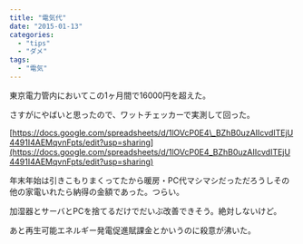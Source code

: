```yaml
---
title: "電気代"
date: "2015-01-13"
categories: 
  - "tips"
  - "ダメ"
tags: 
  - "電気"
---
```


東京電力管内においてこの1ヶ月間で16000円を超えた。

さすがにやばいと思ったので、ワットチェッカーで実測して回った。

[https://docs.google.com/spreadsheets/d/1lOVcP0E4\_BZhB0uzAIIcvdITEjU4491I4AEMqvnFpts/edit?usp=sharing](https://docs.google.com/spreadsheets/d/1lOVcP0E4_BZhB0uzAIIcvdITEjU4491I4AEMqvnFpts/edit?usp=sharing)

年末年始は引きこもりまくってたから暖房・PC代マシマシだっただろうしその他の家電いれたら納得の金額であった。つらい。

加湿器とサーバとPCを捨てるだけでだいぶ改善できそう。絶対しないけど。

あと再生可能エネルギー発電促進賦課金とかいうのに殺意が沸いた。
